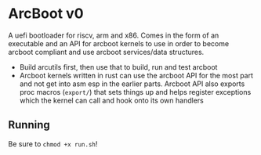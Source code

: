 # ArcBoot v0

A uefi bootloader for riscv, arm and x86. Comes in the form of an executable and an API for arcboot kernels to use in order to become arcboot compliant and use arcboot services/data structures.

- Build arcutils first, then use that to build, run and test arcboot
- Arcboot kernels written in rust can use the arcboot API for the most part and not get into asm esp in the earlier parts. Arcboot API also exports proc macros (`export/`) that sets things up and helps register exceptions which the kernel can call and hook onto its own handlers

## Running

Be sure to `chmod +x run.sh`!
